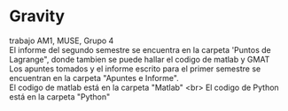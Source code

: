 # Gravity
trabajo  AM1, MUSE, Grupo 4
\
El informe del segundo semestre se encuentra en la carpeta 'Puntos de Lagrange", donde tambien se puede hallar el codigo de matlab y GMAT <br>
Los apuntes tomados y el informe escrito para el primer semestre se encuentran en la carpeta "Apuntes e Informe". <br>
El codigo de matlab está en la carpeta "Matlab" \<br>
El codigo de Python está en la carpeta "Python" 

